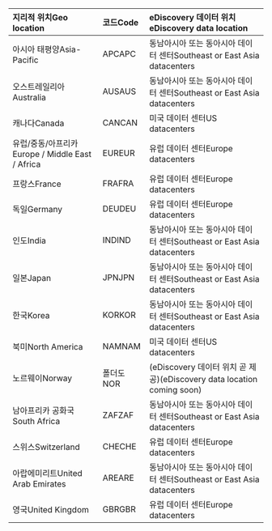 
|  <span data-ttu-id="0b42b-101">지리적 위치</span><span class="sxs-lookup"><span data-stu-id="0b42b-101">Geo location</span></span>               |  <span data-ttu-id="0b42b-102">코드</span><span class="sxs-lookup"><span data-stu-id="0b42b-102">Code</span></span>  |  <span data-ttu-id="0b42b-103">eDiscovery 데이터 위치</span><span class="sxs-lookup"><span data-stu-id="0b42b-103">eDiscovery data location</span></span>        |
|:----------------------------|:-------|:---------------------------------|
|<span data-ttu-id="0b42b-104">아시아 태평양</span><span class="sxs-lookup"><span data-stu-id="0b42b-104">Asia-Pacific</span></span>                 |<span data-ttu-id="0b42b-105">APC</span><span class="sxs-lookup"><span data-stu-id="0b42b-105">APC</span></span>     |<span data-ttu-id="0b42b-106">동남아시아 또는 동아시아 데이터 센터</span><span class="sxs-lookup"><span data-stu-id="0b42b-106">Southeast or East Asia datacenters</span></span>|
|<span data-ttu-id="0b42b-107">오스트레일리아</span><span class="sxs-lookup"><span data-stu-id="0b42b-107">Australia</span></span>                    |<span data-ttu-id="0b42b-108">AUS</span><span class="sxs-lookup"><span data-stu-id="0b42b-108">AUS</span></span>     |<span data-ttu-id="0b42b-109">동남아시아 또는 동아시아 데이터 센터</span><span class="sxs-lookup"><span data-stu-id="0b42b-109">Southeast or East Asia datacenters</span></span>|
|<span data-ttu-id="0b42b-110">캐나다</span><span class="sxs-lookup"><span data-stu-id="0b42b-110">Canada</span></span>                       |<span data-ttu-id="0b42b-111">CAN</span><span class="sxs-lookup"><span data-stu-id="0b42b-111">CAN</span></span>     |<span data-ttu-id="0b42b-112">미국 데이터 센터</span><span class="sxs-lookup"><span data-stu-id="0b42b-112">US datacenters</span></span>                    |
|<span data-ttu-id="0b42b-113">유럽/중동/아프리카</span><span class="sxs-lookup"><span data-stu-id="0b42b-113">Europe / Middle East / Africa</span></span>|<span data-ttu-id="0b42b-114">EUR</span><span class="sxs-lookup"><span data-stu-id="0b42b-114">EUR</span></span>     |<span data-ttu-id="0b42b-115">유럽 데이터 센터</span><span class="sxs-lookup"><span data-stu-id="0b42b-115">Europe datacenters</span></span>                |
|<span data-ttu-id="0b42b-116">프랑스</span><span class="sxs-lookup"><span data-stu-id="0b42b-116">France</span></span>                       |<span data-ttu-id="0b42b-117">FRA</span><span class="sxs-lookup"><span data-stu-id="0b42b-117">FRA</span></span>     |<span data-ttu-id="0b42b-118">유럽 데이터 센터</span><span class="sxs-lookup"><span data-stu-id="0b42b-118">Europe datacenters</span></span>                |
|<span data-ttu-id="0b42b-119">독일</span><span class="sxs-lookup"><span data-stu-id="0b42b-119">Germany</span></span>                      |<span data-ttu-id="0b42b-120">DEU</span><span class="sxs-lookup"><span data-stu-id="0b42b-120">DEU</span></span>     |<span data-ttu-id="0b42b-121">유럽 데이터 센터</span><span class="sxs-lookup"><span data-stu-id="0b42b-121">Europe datacenters</span></span>                |
|<span data-ttu-id="0b42b-122">인도</span><span class="sxs-lookup"><span data-stu-id="0b42b-122">India</span></span>                        |<span data-ttu-id="0b42b-123">IND</span><span class="sxs-lookup"><span data-stu-id="0b42b-123">IND</span></span>     |<span data-ttu-id="0b42b-124">동남아시아 또는 동아시아 데이터 센터</span><span class="sxs-lookup"><span data-stu-id="0b42b-124">Southeast or East Asia datacenters</span></span>|
|<span data-ttu-id="0b42b-125">일본</span><span class="sxs-lookup"><span data-stu-id="0b42b-125">Japan</span></span>                        |<span data-ttu-id="0b42b-126">JPN</span><span class="sxs-lookup"><span data-stu-id="0b42b-126">JPN</span></span>     |<span data-ttu-id="0b42b-127">동남아시아 또는 동아시아 데이터 센터</span><span class="sxs-lookup"><span data-stu-id="0b42b-127">Southeast or East Asia datacenters</span></span>|
|<span data-ttu-id="0b42b-128">한국</span><span class="sxs-lookup"><span data-stu-id="0b42b-128">Korea</span></span>                        |<span data-ttu-id="0b42b-129">KOR</span><span class="sxs-lookup"><span data-stu-id="0b42b-129">KOR</span></span>     |<span data-ttu-id="0b42b-130">동남아시아 또는 동아시아 데이터 센터</span><span class="sxs-lookup"><span data-stu-id="0b42b-130">Southeast or East Asia datacenters</span></span>|
|<span data-ttu-id="0b42b-131">북미</span><span class="sxs-lookup"><span data-stu-id="0b42b-131">North America</span></span>                |<span data-ttu-id="0b42b-132">NAM</span><span class="sxs-lookup"><span data-stu-id="0b42b-132">NAM</span></span>     |<span data-ttu-id="0b42b-133">미국 데이터 센터</span><span class="sxs-lookup"><span data-stu-id="0b42b-133">US datacenters</span></span>                    |
|<span data-ttu-id="0b42b-134">노르웨이</span><span class="sxs-lookup"><span data-stu-id="0b42b-134">Norway</span></span>                       |<span data-ttu-id="0b42b-135">폴더도</span><span class="sxs-lookup"><span data-stu-id="0b42b-135">NOR</span></span>     |<span data-ttu-id="0b42b-136">(eDiscovery 데이터 위치 곧 제공)</span><span class="sxs-lookup"><span data-stu-id="0b42b-136">(eDiscovery data location coming soon)</span></span>|
|<span data-ttu-id="0b42b-137">남아프리카 공화국</span><span class="sxs-lookup"><span data-stu-id="0b42b-137">South Africa</span></span>                 |<span data-ttu-id="0b42b-138">ZAF</span><span class="sxs-lookup"><span data-stu-id="0b42b-138">ZAF</span></span>     |<span data-ttu-id="0b42b-139">동남아시아 또는 동아시아 데이터 센터</span><span class="sxs-lookup"><span data-stu-id="0b42b-139">Southeast or East Asia datacenters</span></span>|
|<span data-ttu-id="0b42b-140">스위스</span><span class="sxs-lookup"><span data-stu-id="0b42b-140">Switzerland</span></span>                  |<span data-ttu-id="0b42b-141">CHE</span><span class="sxs-lookup"><span data-stu-id="0b42b-141">CHE</span></span>     |<span data-ttu-id="0b42b-142">유럽 데이터 센터</span><span class="sxs-lookup"><span data-stu-id="0b42b-142">Europe datacenters</span></span>                |
|<span data-ttu-id="0b42b-143">아랍에미리트</span><span class="sxs-lookup"><span data-stu-id="0b42b-143">United Arab Emirates</span></span>         |<span data-ttu-id="0b42b-144">ARE</span><span class="sxs-lookup"><span data-stu-id="0b42b-144">ARE</span></span>     |<span data-ttu-id="0b42b-145">동남아시아 또는 동아시아 데이터 센터</span><span class="sxs-lookup"><span data-stu-id="0b42b-145">Southeast or East Asia datacenters</span></span>|
|<span data-ttu-id="0b42b-146">영국</span><span class="sxs-lookup"><span data-stu-id="0b42b-146">United Kingdom</span></span>               |<span data-ttu-id="0b42b-147">GBR</span><span class="sxs-lookup"><span data-stu-id="0b42b-147">GBR</span></span>     |<span data-ttu-id="0b42b-148">유럽 데이터 센터</span><span class="sxs-lookup"><span data-stu-id="0b42b-148">Europe datacenters</span></span>                |
